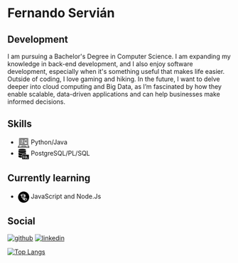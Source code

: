 # Fernando Servián
## Development
I am pursuing a Bachelor's Degree in Computer Science. I am expanding my knowledge in back-end development, and I also enjoy software development, especially when it's something useful that makes life easier. Outside of coding, I love gaming and hiking. 
In the future, I want to delve deeper into cloud computing and Big Data, as I’m fascinated by how they enable scalable, data-driven applications and can help businesses make informed decisions.

## Skills 
- <img src='https://github.com/Naidess/Naidess/blob/main/lenguaje-de-programacion.png' alt='lng' height ='25' width='25' style='vertical-align:middle;'> Python/Java
- <img src='https://github.com/Naidess/Naidess/blob/main/servidor-sql.png' alt='SQL' height ='25' width='25' style='vertical-align:middle;'> PostgreSQL/PL/SQL

## Currently learning
- <img src='https://github.com/Naidess/Naidess/blob/main/aprender-en-linea.png' alt='lng' height ='25' width='25' style='vertical-align:middle;'> JavaScript and Node.Js 

## Social
[<img src='https://cdn.jsdelivr.net/npm/simple-icons@3.0.1/icons/github.svg' alt='github' height='40'>](https://github.com/Naidess)  [<img src='https://cdn.jsdelivr.net/npm/simple-icons@3.0.1/icons/linkedin.svg' alt='linkedin' height='40'>](https://www.linkedin.com/in/fernando-servián-026292308/)  



[![Top Langs](https://github-readme-stats.vercel.app/api/top-langs/?username=Naidess)](https://github.com/anuraghazra/github-readme-stats)
